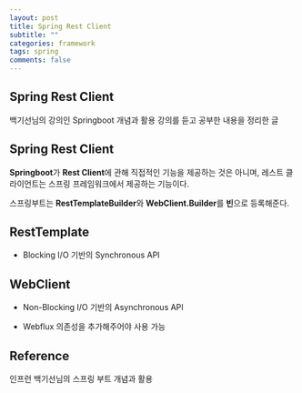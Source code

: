 ```yaml
---
layout: post
title: Spring Rest Client
subtitle: ""
categories: framework
tags: spring
comments: false
---
```


## Spring Rest Client

백기선님의 강의인 Springboot 개념과 활용 강의를 듣고 공부한 내용을 정리한 글

## Spring Rest Client

**Springboot**가 **Rest Client**에 관해 직접적인 기능을 제공하는 것은 아니며, 레스트 클라이언트는 스프링 프레임워크에서 제공하는 기능이다.

스프링부트는 **RestTemplateBuilder**와 **WebClient.Builder**를 **빈**으로 등록해준다.

## RestTemplate

- Blocking I/O 기반의 Synchronous API

## WebClient

- Non-Blocking I/O 기반의 Asynchronous API

- Webflux 의존성을 추가해주어야 사용 가능

## Reference

인프런 백기선님의 스프링 부트 개념과 활용
